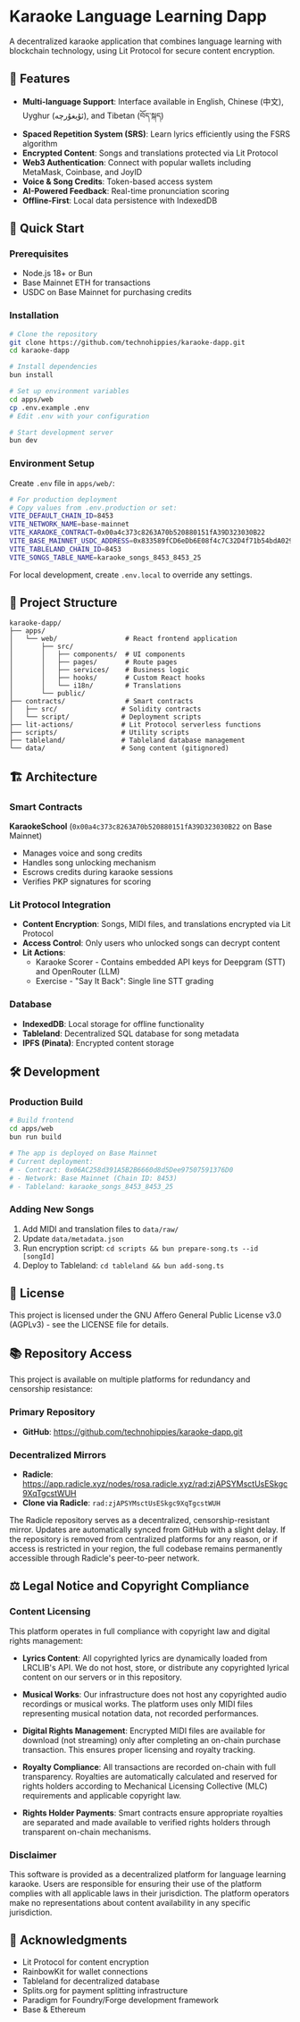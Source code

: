 # Karaoke Language Learning Dapp

A decentralized karaoke application that combines language learning with blockchain technology, using Lit Protocol for secure content encryption.

## 🎤 Features

- **Multi-language Support**: Interface available in English, Chinese (中文), Uyghur (ئۇيغۇرچە), and Tibetan (བོད་སྐད)
- **Spaced Repetition System (SRS)**: Learn lyrics efficiently using the FSRS algorithm
- **Encrypted Content**: Songs and translations protected via Lit Protocol
- **Web3 Authentication**: Connect with popular wallets including MetaMask, Coinbase, and JoyID
- **Voice & Song Credits**: Token-based access system
- **AI-Powered Feedback**: Real-time pronunciation scoring
- **Offline-First**: Local data persistence with IndexedDB

## 🚀 Quick Start

### Prerequisites
- Node.js 18+ or Bun
- Base Mainnet ETH for transactions
- USDC on Base Mainnet for purchasing credits

### Installation

```bash
# Clone the repository
git clone https://github.com/technohippies/karaoke-dapp.git
cd karaoke-dapp

# Install dependencies
bun install

# Set up environment variables
cd apps/web
cp .env.example .env
# Edit .env with your configuration

# Start development server
bun dev
```

### Environment Setup

Create `.env` file in `apps/web/`:

```bash
# For production deployment
# Copy values from .env.production or set:
VITE_DEFAULT_CHAIN_ID=8453
VITE_NETWORK_NAME=base-mainnet
VITE_KARAOKE_CONTRACT=0x00a4c373c8263A70b520880151fA39D323030B22
VITE_BASE_MAINNET_USDC_ADDRESS=0x833589fCD6eDb6E08f4c7C32D4f71b54bdA02913
VITE_TABLELAND_CHAIN_ID=8453
VITE_SONGS_TABLE_NAME=karaoke_songs_8453_8453_25
```

For local development, create `.env.local` to override any settings.

## 📁 Project Structure

```
karaoke-dapp/
├── apps/
│   └── web/                 # React frontend application
│       ├── src/
│       │   ├── components/  # UI components
│       │   ├── pages/       # Route pages
│       │   ├── services/    # Business logic
│       │   ├── hooks/       # Custom React hooks
│       │   └── i18n/        # Translations
│       └── public/
├── contracts/               # Smart contracts
│   ├── src/                # Solidity contracts
│   └── script/             # Deployment scripts
├── lit-actions/            # Lit Protocol serverless functions
├── scripts/                # Utility scripts
├── tableland/              # Tableland database management
└── data/                   # Song content (gitignored)
```

## 🏗️ Architecture

### Smart Contracts

**KaraokeSchool** (`0x00a4c373c8263A70b520880151fA39D323030B22` on Base Mainnet)
- Manages voice and song credits
- Handles song unlocking mechanism
- Escrows credits during karaoke sessions
- Verifies PKP signatures for scoring

### Lit Protocol Integration

- **Content Encryption**: Songs, MIDI files, and translations encrypted via Lit Protocol
- **Access Control**: Only users who unlocked songs can decrypt content
- **Lit Actions**: 
  - Karaoke Scorer - Contains embedded API keys for Deepgram (STT) and OpenRouter (LLM)
  - Exercise - "Say It Back": Single line STT grading

### Database

- **IndexedDB**: Local storage for offline functionality
- **Tableland**: Decentralized SQL database for song metadata
- **IPFS (Pinata)**: Encrypted content storage

## 🛠️ Development

### Production Build

```bash
# Build frontend
cd apps/web
bun run build

# The app is deployed on Base Mainnet
# Current deployment:
# - Contract: 0x06AC258d391A5B2B6660d8d5Dee97507591376D0
# - Network: Base Mainnet (Chain ID: 8453)
# - Tableland: karaoke_songs_8453_8453_25
```

### Adding New Songs

1. Add MIDI and translation files to `data/raw/`
2. Update `data/metadata.json`
3. Run encryption script: `cd scripts && bun prepare-song.ts --id [songId]`
4. Deploy to Tableland: `cd tableland && bun add-song.ts`

## 📄 License

This project is licensed under the GNU Affero General Public License v3.0 (AGPLv3) - see the LICENSE file for details.

## 📚 Repository Access

This project is available on multiple platforms for redundancy and censorship resistance:

### Primary Repository
- **GitHub**: https://github.com/technohippies/karaoke-dapp.git

### Decentralized Mirrors
- **Radicle**: https://app.radicle.xyz/nodes/rosa.radicle.xyz/rad:zjAPSYMsctUsESkgc9XqTgcstWUH
- **Clone via Radicle**: `rad:zjAPSYMsctUsESkgc9XqTgcstWUH`

The Radicle repository serves as a decentralized, censorship-resistant mirror. Updates are automatically synced from GitHub with a slight delay. If the repository is removed from centralized platforms for any reason, or if access is restricted in your region, the full codebase remains permanently accessible through Radicle's peer-to-peer network.

## ⚖️ Legal Notice and Copyright Compliance

### Content Licensing
This platform operates in full compliance with copyright law and digital rights management:

- **Lyrics Content**: All copyrighted lyrics are dynamically loaded from LRCLIB's API. We do not host, store, or distribute any copyrighted lyrical content on our servers or in this repository.

- **Musical Works**: Our infrastructure does not host any copyrighted audio recordings or musical works. The platform uses only MIDI files representing musical notation data, not recorded performances.

- **Digital Rights Management**: Encrypted MIDI files are available for download (not streaming) only after completing an on-chain purchase transaction. This ensures proper licensing and royalty tracking.

- **Royalty Compliance**: All transactions are recorded on-chain with full transparency. Royalties are automatically calculated and reserved for rights holders according to Mechanical Licensing Collective (MLC) requirements and applicable copyright law.

- **Rights Holder Payments**: Smart contracts ensure appropriate royalties are separated and made available to verified rights holders through transparent on-chain mechanisms.

### Disclaimer
This software is provided as a decentralized platform for language learning karaoke. Users are responsible for ensuring their use of the platform complies with all applicable laws in their jurisdiction. The platform operators make no representations about content availability in any specific jurisdiction.

## 🙏 Acknowledgments

- Lit Protocol for content encryption
- RainbowKit for wallet connections
- Tableland for decentralized database
- Splits.org for payment splitting infrastructure
- Paradigm for Foundry/Forge development framework
- Base & Ethereum
